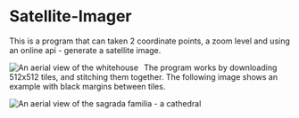 # Satellite-Imager
This is a program that can taken 2 coordinate points, a zoom level and using an online api - generate a satellite image.

<img src="white house.png"
     alt="An aerial view of the whitehouse"
     style="float: left; margin-right: 10px;" />

The program works by downloading 512x512 tiles, and stitching them together.
The following image shows an example with black margins between tiles.

<img src="sagrada familia.png"
     alt="An aerial view of the sagrada familia - a cathedral"
     style="float: left; margin-right: 10px;" />
